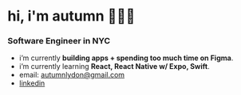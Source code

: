 <h1 align="left">hi, i'm autumn 👩🏻‍💻</h1>
<h3 align="left">Software Engineer in NYC</h3>

- i’m currently **building apps + spending too much time on Figma**.
- i’m currently learning **React, React Native w/ Expo, Swift**.
- email: autumnlydon@gmail.com
- [linkedin](https://www.linkedin.com/in/autumnlydon/)

<!---
autumnlydon/autumnlydon is a ✨ special ✨ repository because its `README.md` (this file) appears on your GitHub profile.
You can click the Preview link to take a look at your changes.
--->
